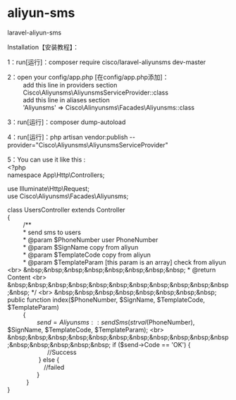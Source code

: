 # aliyun-sms
laravel-aliyun-sms

Installation【安装教程】：<br>

1：run[运行]：composer require cisco/laravel-aliyunsms dev-master <br>

2：open your config/app.php [在config/app.php添加]：<br>
   &nbsp;&nbsp;&nbsp;&nbsp;&nbsp;&nbsp;&nbsp;&nbsp; add this line in providers section <br>
  &nbsp;&nbsp;&nbsp;&nbsp;&nbsp;&nbsp;&nbsp;&nbsp; Cisco\Aliyunsms\AliyunsmsServiceProvider::class <br>
   &nbsp;&nbsp;&nbsp;&nbsp;&nbsp;&nbsp;&nbsp;&nbsp; add this line in aliases section <br>
 	&nbsp;&nbsp;&nbsp;&nbsp;&nbsp;&nbsp;&nbsp;&nbsp; 'Aliyunsms' => Cisco\Alinyunsms\Facades\Aliyunsms::class <br>
  
3：run[运行]：composer dump-autoload <br>

4：run[运行]：php artisan vendor:publish --provider="Cisco\Aliyunsms\AliyunsmsServiceProvider" <br>

5：You can use it like this : <br>
&lt;?php <br>
namespace App\Http\Controllers; <br>

use Illuminate\Http\Request; <br>
use Cisco\Aliyunsms\Facades\Aliyunsms; <br>

class UsersController extends Controller <br>
{ <br>
 &nbsp;&nbsp;&nbsp;&nbsp;&nbsp;&nbsp;&nbsp;&nbsp;   /** <br>
  &nbsp;&nbsp;&nbsp;&nbsp;&nbsp;&nbsp;&nbsp;&nbsp;   * send sms to users <br>
 &nbsp;&nbsp;&nbsp;&nbsp;&nbsp;&nbsp;&nbsp;&nbsp;    * @param $PhoneNumber user PhoneNumber <br>
  &nbsp;&nbsp;&nbsp;&nbsp;&nbsp;&nbsp;&nbsp;&nbsp;   * @param $SignName copy from aliyun <br>
  &nbsp;&nbsp;&nbsp;&nbsp;&nbsp;&nbsp;&nbsp;&nbsp;   * @param $TemplateCode copy from aliyun <br>
 &nbsp;&nbsp;&nbsp;&nbsp;&nbsp;&nbsp;&nbsp;&nbsp;    * @param $TemplateParam [this param is an array] check from aliyun <br>
  &nbsp;&nbsp;&nbsp;&nbsp;&nbsp;&nbsp;&nbsp;&nbsp;   * @return Content <br>
  &nbsp;&nbsp;&nbsp;&nbsp;&nbsp;&nbsp;&nbsp;&nbsp;&nbsp;&nbsp;&nbsp;&nbsp;   */ <br>
 &nbsp;&nbsp;&nbsp;&nbsp;&nbsp;&nbsp;&nbsp;&nbsp;   public function index($PhoneNumber, $SignName, $TemplateCode, $TemplateParam) <br>
 &nbsp;&nbsp;&nbsp;&nbsp;&nbsp;&nbsp;&nbsp;&nbsp;   { <br>
 &nbsp;&nbsp;&nbsp;&nbsp;&nbsp;&nbsp;&nbsp;&nbsp;&nbsp;&nbsp;&nbsp;&nbsp;&nbsp;&nbsp;&nbsp;&nbsp;       $send = Aliyunsms::sendSms(strval($PhoneNumber), $SignName,  $TemplateCode, $TemplateParam); <br>
 &nbsp;&nbsp;&nbsp;&nbsp;&nbsp;&nbsp;&nbsp;&nbsp;&nbsp;&nbsp;&nbsp;&nbsp;&nbsp;&nbsp;&nbsp;&nbsp;       if ($send->Code == 'OK') { <br>
  &nbsp;&nbsp;&nbsp;&nbsp;&nbsp;&nbsp;&nbsp;&nbsp;&nbsp;&nbsp;&nbsp;&nbsp;&nbsp;&nbsp;&nbsp;&nbsp;&nbsp;&nbsp;&nbsp;&nbsp;&nbsp;&nbsp;          //Success <br>
   &nbsp;&nbsp;&nbsp;&nbsp;&nbsp;&nbsp;&nbsp;&nbsp; &nbsp;&nbsp;&nbsp;&nbsp;&nbsp;&nbsp;&nbsp;&nbsp;   } else { <br>
   &nbsp;&nbsp;&nbsp;&nbsp;&nbsp;&nbsp;&nbsp;&nbsp;&nbsp;&nbsp;&nbsp;&nbsp;&nbsp;&nbsp;&nbsp;&nbsp;&nbsp;&nbsp;&nbsp;&nbsp;         //failed <br>
    &nbsp;&nbsp;&nbsp;&nbsp;&nbsp;&nbsp;&nbsp;&nbsp;&nbsp;&nbsp;&nbsp;&nbsp;&nbsp;&nbsp;&nbsp;&nbsp;    } <br>
  &nbsp;&nbsp;&nbsp;&nbsp;&nbsp;&nbsp;&nbsp;&nbsp;&nbsp;&nbsp; } <br>
} <br>
